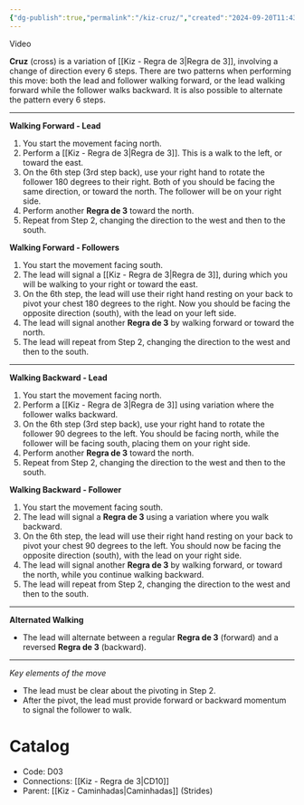 ```yaml
---
{"dg-publish":true,"permalink":"/kiz-cruz/","created":"2024-09-20T11:43:50.541-04:00","updated":"2024-11-21T10:21:46.950-05:00"}
---
```



Video

**Cruz** (cross) is a variation of [[Kiz - Regra de 3\|Regra de 3]], involving a change of direction every 6 steps. There are two patterns when performing this move: both the lead and follower walking forward, or the lead walking forward while the follower walks backward. It is also possible to alternate the pattern every 6 steps.

---

**Walking Forward - Lead**
1. You start the movement facing north.
2. Perform a [[Kiz - Regra de 3\|Regra de 3]]. This is a walk to the left, or toward the east.
3. On the 6th step (3rd step back), use your right hand to rotate the follower 180 degrees to their right. Both of you should be facing the same direction, or toward the north. The follower will be on your right side.
4. Perform another **Regra de 3** toward the north.
5. Repeat from Step 2, changing the direction to the west and then to the south.

**Walking Forward - Followers**
1. You start the movement facing south.
2. The lead will signal a [[Kiz - Regra de 3\|Regra de 3]], during which you will be walking to your right or toward the east.
3. On the 6th step, the lead will use their right hand resting on your back to pivot your chest 180 degrees to the right. Now you should be facing the opposite direction (south), with the lead on your left side.
4. The lead will signal another **Regra de 3** by walking forward or toward the north.
5. The lead will repeat from Step 2, changing the direction to the west and then to the south.

---

**Walking Backward - Lead**
1. You start the movement facing north.
2. Perform a [[Kiz - Regra de 3\|Regra de 3]] using variation where the follower walks backward.
3. On the 6th step (3rd step back), use your right hand to rotate the follower 90 degrees to the left. You should be facing north, while the follower will be facing south, placing them on your right side.
4. Perform another **Regra de 3** toward the north.
5. Repeat from Step 2, changing the direction to the west and then to the south.

**Walking Backward - Follower**
1. You start the movement facing south.
2. The lead will signal a **Regra de 3** using a variation where you walk backward.
3. On the 6th step, the lead will use their right hand resting on your back to pivot your chest 90 degrees to the left. You should now be facing the opposite direction (south), with the lead on your right side.
4. The lead will signal another **Regra de 3** by walking forward, or toward the north, while you continue walking backward.
5. The lead will repeat from Step 2, changing the direction to the west and then to the south.

---

**Alternated Walking**
- The lead will alternate between a regular **Regra de 3** (forward) and a reversed **Regra de 3** (backward).

---

*Key elements of the move*
- The lead must be clear about the pivoting in Step 2.
- After the pivot, the lead must provide forward or backward momentum to signal the follower to walk.

# Catalog

- Code: D03
- Connections: [[Kiz - Regra de 3\|CD10]]
- Parent: [[Kiz - Caminhadas\|Caminhadas]] (Strides)
